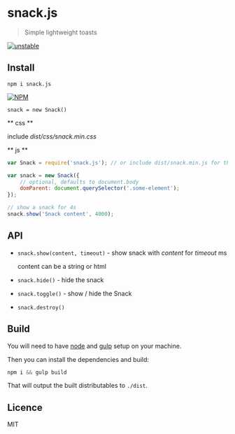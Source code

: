 # snack.js

> Simple lightweight toasts

[![unstable](http://badges.github.io/stability-badges/dist/unstable.svg)](http://github.com/badges/stability-badges)

## Install

`npm i snack.js`

[![NPM](https://nodei.co/npm/snack.js.png?downloads=true)](https://nodei.co/npm/snack.js/)

 `snack = new Snack()`

** css **

include *dist/css/snack.min.css*

** js **

```js
var Snack = require('snack.js'); // or include dist/snack.min.js for the standalone version

var snack = new Snack({
    // optional, defaults to document.body
    domParent: document.querySelector('.some-element');
});

// show a snack for 4s
snack.show('Snack content', 4000);
```

## API

- `snack.show(content, timeout)` - show snack with *content* for *timeout* ms

    content can be a string or html

- `snack.hide()` - hide the snack

- `snack.toggle()` - show / hide the Snack

- `snack.destroy()`

## Build

You will need to have [node][node] and [gulp][gulp] setup on your machine.

Then you can install the dependencies and build:

```js
npm i && gulp build
```


That will output the built distributables to `./dist`.

[node]:       http://nodejs.org/
[gulp]:       http://gulpjs.com/

## Licence

MIT
